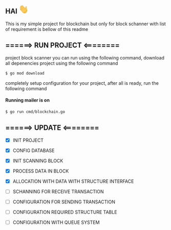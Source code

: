<h2> HAI <img src="https://raw.githubusercontent.com/ABSphreak/ABSphreak/master/gifs/Hi.gif" width="30px"></h2>

This is my simple project for blockchain but only for block schanner with list of requirement is bellow of this readme

## ======> RUN PROJECT <========

project block scanner you can run using the following command, download all depenencies project using the following command
```bash
$ go mod download
```

completely setup configuration for your project, after all is ready, run the following command

#### Running mailer is on
```bash
$ go run cmd/blockchain.go
```

## ======> UPDATE <========
- [x] INIT PROJECT
- [x] CONFIG DATABASE
- [x] INIT SCANNING BLOCK
- [x] PROCESS DATA IN BLOCK
- [x] ALLOCATION WITH DATA WITH STRUCTURE INTERFACE
- [ ] SCHANNING FOR RECEIVE TRANSACTION
- [ ] CONFIGURATION FOR SENDING TRANSACTION
- [ ] CONFIGURATION REQUIRED STRUCTURE TABLE
- [ ] CONFIGURATION WITH QUEUE SYSTEM

